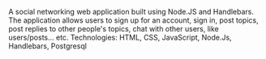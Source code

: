A social networking web application built using Node.JS and Handlebars. The application allows users to sign up for an account, sign in, post topics, post replies to other people's topics, chat with other users, like users/posts... etc.
Technologies: HTML, CSS, JavaScript, Node.Js, Handlebars, Postgresql
